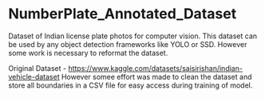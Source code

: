 # NumberPlate_Annotated_Dataset
Dataset of Indian license plate photos for computer vision. This dataset can be used by any object detection frameworks like YOLO or SSD. However some work is necessary to reformat the dataset.

Original Dataset - https://www.kaggle.com/datasets/saisirishan/indian-vehicle-dataset
However somee effort was made to clean the dataset and store all boundaries in a CSV file for easy access during training of model.
